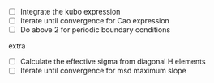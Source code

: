 
- [ ] Integrate the kubo expression
- [ ] Iterate until convergence for Cao expression
- [ ] Do above 2 for periodic boundary conditions

extra
- [ ] Calculate the effective sigma from diagonal H elements
- [ ] Iterate until convergence for msd maximum slope
